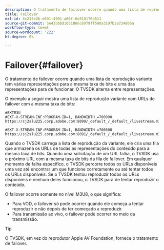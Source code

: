 ```yaml
---
description: O tratamento de failover ocorre quando uma lista de reprodução variante tem várias representações para a mesma taxa de bits e uma das representações para de funcionar. O TVSDK alterna entre representações.
title: Failover
exl-id: 8c215e2b-e601-4991-a66f-0e810176a511
source-git-commit: be43bbbd1051886c8979ff590a3197b2a7249b6a
workflow-type: tm+mt
source-wordcount: '222'
ht-degree: 0%

---
```


# Failover{#failover}

O tratamento de failover ocorre quando uma lista de reprodução variante tem várias representações para a mesma taxa de bits e uma das representações para de funcionar. O TVSDK alterna entre representações.

O exemplo a seguir mostra uma lista de reprodução variante com URLs de failover com a mesma taxa de bits:

```
#EXTM3U
#EXT-X-STREAM-INF:PROGRAM-ID=1, BANDWIDTH =700000
https://sj2slu225.corp.adobe.com:8090/_default_/_default_/livestream.m3u8   

#EXT-X-STREAM-INF:PROGRAM-ID=1, BANDWIDTH =700000
https://sj2slu225.corp.adobe.com:8091/_default_/_default_/livestream.m3u8
```

Quando o TVSDK carrega a lista de reprodução da variante, ele cria uma fila que armazena os URLs de todas as representações do conteúdo para a mesma taxa de bits. Quando uma solicitação de um URL falha, o TVSDK usa o próximo URL com a mesma taxa de bits da fila de failover. Em qualquer momento de falha específico, o TVSDK percorre todos os URLs disponíveis uma vez até encontrar um que funcione corretamente ou até tentar todos os URLs disponíveis. Se o TVSDK tentou reproduzir todos os URLs disponíveis e nenhum deles funcionou, o TVSDK para de tentar reproduzir o conteúdo.

O failover ocorre somente no nível M3U8, o que significa:

* Para VOD, o failover só pode ocorrer quando ele começa a tentar reproduzir e não depois de ter começado a reproduzir.
* Para transmissão ao vivo, o failover pode ocorrer no meio da transmissão.

>[!TIP]
>
>O TVSDK, em vez do reprodutor Apple AV Foundation, fornece o tratamento de failover.
